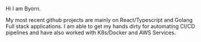 Hi I am Byorn.

My most recent github projects are mainly on  React/Typescript and Golang Full stack applications.
I am able to get my hands dirty for automating CI/CD pipelines and have also worked with K8s/Docker and AWS Services. 
